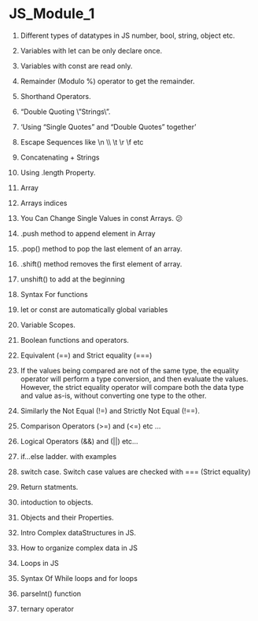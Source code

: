 

JS\_Module\_1
=============

1.  Different types of datatypes in JS number, bool, string, object etc.

2.  Variables with let can be only declare once.

3.  Variables with const are read only.

4.  Remainder (Modulo %) operator to get the remainder.

5.  Shorthand Operators.

6.  “Double Quoting \\”Strings\\”.

7.  ‘Using “Single Quotes” and “Double Quotes” together’

8.  Escape Sequences like \\n \\\\ \\t \\r \\f etc

9.  Concatenating + Strings

10.  Using .length Property.

11.  Array

12.  Arrays indices

13.  You Can Change Single Values in const Arrays. 😕

14.  .push method to append element in Array

15.  .pop() method to pop the last element of an array.

16.  .shift() method removes the first element of array.

17.  unshift() to add at the beginning

18.  Syntax For functions

19.  let or const are automatically global variables

20.  Variable Scopes.

21.  Boolean functions and operators.

22.  Equivalent (==) and Strict equality (===)

23.  If the values being compared are not of the same type, the equality operator will perform a type conversion, and then evaluate the values. However, the strict equality operator will compare both the data type and value as-is, without converting one type to the other.

24.  Similarly the Not Equal (!=) and Strictly Not Equal (!==).

25.  Comparison Operators (>=) and (<=) etc …

26.  Logical Operators (&&) and (||) etc…

27.  if…else ladder. with examples

28.  switch case. Switch case values are checked with === (Strict equality)

29.  Return statments.

30.  intoduction to objects.

31.  Objects and their Properties.

32.  Intro Complex dataStructures in JS.

33.  How to organize complex data in JS

34.  Loops in JS

35.  Syntax Of While loops and for loops

36.  parseInt() function

37.  ternary operator